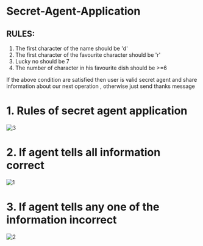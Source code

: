 # Secret-Agent-Application
RULES:
------
1) The first character of the name should be 'd'
2) The first character of the favourite character should be 'r'
3) Lucky no should be 7
4) The number of character in his favourite dish should be >=6

If the above condition are satisfied then user is valid secret agent and share information about our next operation , otherwise just send thanks message

# 1. Rules of secret agent application
![3](https://user-images.githubusercontent.com/48306820/116405988-dede7080-a84d-11eb-84a2-09d0b381aa2f.png)

# 2. If agent tells all information correct
![1](https://user-images.githubusercontent.com/48306820/116406019-e3a32480-a84d-11eb-9685-3dbfe97b445a.png)

# 3. If agent tells any one of the information incorrect
![2](https://user-images.githubusercontent.com/48306820/116406023-e4d45180-a84d-11eb-8baf-12cc72beb8b2.png)
